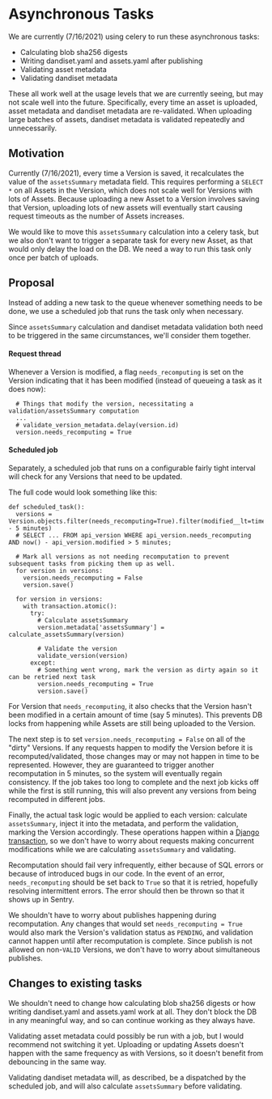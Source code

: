 # Asynchronous Tasks
We are currently (7/16/2021) using celery to run these asynchronous tasks:

 * Calculating blob sha256 digests
 * Writing dandiset.yaml and assets.yaml after publishing
 * Validating asset metadata
 * Validating dandiset metadata

These all work well at the usage levels that we are currently seeing, but may not scale well into the future.
Specifically, every time an asset is uploaded, asset metadata and dandiset metadata are re-validated.
When uploading large batches of assets, dandiset metadata is validated repeatedly and unnecessarily.

## Motivation
Currently (7/16/2021), every time a Version is saved, it recalculates the value of the `assetsSummary` metadata field.
This requires performing a `SELECT *` on all Assets in the Version, which does not scale well for Versions with lots of Assets.
Because uploading a new Asset to a Version involves saving that Version, uploading lots of new assets will eventually start causing request timeouts as the number of Assets increases.

We would like to move this `assetsSummary` calculation into a celery task, but we also don't want to trigger a separate task for every new Asset, as that would only delay the load on the DB.
We need a way to run this task only once per batch of uploads.

## Proposal
Instead of adding a new task to the queue whenever something needs to be done, we use a scheduled job that runs the task only when necessary.

Since `assetsSummary` calculation and dandiset metadata validation both need to be triggered in the same circumstances, we'll consider them together.

#### Request thread
Whenever a Version is modified, a flag `needs_recomputing` is set on the Version indicating that it has been modified (instead of queueing a task as it does now):
```
  # Things that modify the version, necessitating a validation/assetsSummary computation
  ...
  # validate_version_metadata.delay(version.id)
  version.needs_recomputing = True
```

#### Scheduled job
Separately, a scheduled job that runs on a configurable fairly tight interval will check for any Versions that need to be updated.

The full code would look something like this:
```
def scheduled_task():
  versions = Version.objects.filter(needs_recomputing=True).filter(modified__lt=timezone.now() - 5 minutes)
  # SELECT ... FROM api_version WHERE api_version.needs_recomputing AND now() - api_version.modified > 5 minutes;

  # Mark all versions as not needing recomputation to prevent subsequent tasks from picking them up as well.
  for version in versions:
    version.needs_recomputing = False
    version.save()

  for version in versions:
    with transaction.atomic():
      try:
        # Calculate assetsSummary
        version.metadata['assetsSummary'] = calculate_assetsSummary(version)

        # Validate the version
        validate_version(version)
      except:
        # Something went wrong, mark the version as dirty again so it can be retried next task
        version.needs_recomputing = True
        version.save()
```

For Version that `needs_recomputing`, it also checks that the Version hasn't been modified in a certain amount of time (say 5 minutes). This prevents DB locks from happening while Assets are still being uploaded to the Version.

The next step is to set `version.needs_recomputing = False` on all of the "dirty" Versions.
If any requests happen to modify the Version before it is recomputed/validated, those changes may or may not happen in time to be represented.
However, they are guaranteed to trigger another recomputation in 5 minutes, so the system will eventually regain consistency.
If the job takes too long to complete and the next job kicks off while the first is still running, this will also prevent any versions from being recomputed in different jobs.

Finally, the actual task logic would be applied to each version: calculate `assetsSummary`, inject it into the metadata, and perform the validation, marking the Version accordingly.
These operations happen within a [Django transaction](https://docs.djangoproject.com/en/3.2/topics/db/transactions/#controlling-transactions-explicitly), so we don't have to worry about requests making concurrent modifications while we are calculating `assetsSummary` and validating.

Recomputation should fail very infrequently, either because of SQL errors or because of introduced bugs in our code.
In the event of an error, `needs_recomputing` should be set back to `True` so that it is retried, hopefully resolving intermittent errors.
The error should then be thrown so that it shows up in Sentry.

We shouldn't have to worry about publishes happening during recomputation. Any changes that would set `needs_recomputing = True` would also mark the Version's validation status as `PENDING`, and validation cannot happen until after recomputation is complete. Since publish is not allowed on non-`VALID` Versions, we don't have to worry about simultaneous publishes.

## Changes to existing tasks
We shouldn't need to change how calculating blob sha256 digests or how writing dandiset.yaml and assets.yaml work at all.
They don't block the DB in any meaningful way, and so can continue working as they always have.

Validating asset metadata could possibly be run with a job, but I would recommend not switching it yet.
Uploading or updating Assets doesn't happen with the same frequency as with Versions, so it doesn't benefit from debouncing in the same way.

Validating dandiset metadata will, as described, be a dispatched by the scheduled job, and will also calculate `assetsSummary` before validating.
